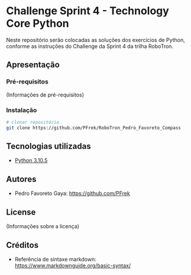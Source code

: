 # Challenge Sprint 4 - Technology Core Python

Neste repositório serão colocadas as soluções dos exercícios de Python, conforme as instruções do Challenge da Sprint 4 da trilha RoboTron.


## Apresentação


### Pré-requisitos

(Informações de pré-requisitos)

### Instalação

```bash
# clonar repositório
git clone https://github.com/PFrek/RoboTron_Pedro_Favoreto_Compass

```

## Tecnologias utilizadas

- [Python 3.10.5](https://www.python.org/downloads/release/python-3105/)

## Autores

- Pedro Favoreto Gaya: <https://github.com/PFrek>

## License

(Informações sobre a licença)

## Créditos

- Referência de sintaxe markdown: <https://www.markdownguide.org/basic-syntax/>